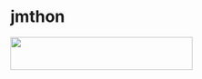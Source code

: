 # jmthon

<p align="left"><a href="https://heroku.com/deploy?template=https://github.com/polo222/roz"> <img src="https://img.shields.io/badge/Deploy%20To%20Heroku-purple?style=for-the-badge&logo=heroku" width="320" height="58.45"/></a></p>
